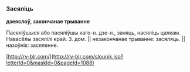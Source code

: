 ### Засяліць
**дзеяслоў, закончанае трыванне**

Пасяліўшыся або пасяліўшы каго-н. дзе-н., заняць, насяліць цалкам. Навасёлы засялілі край. З. дом. || незакончанае трыванне: засяляць. || назоўнік: засяленне.

<a rel="author">[http://rv-blr.com/](http://rv-blr.com/slounik.jsp?letterId=0&maskId=0&pageId=1088)</a>
